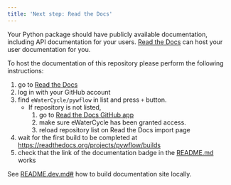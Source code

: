 ```yaml
---
title: 'Next step: Read the Docs'
---
```


Your Python package should have publicly available documentation, including API documentation for your users.
[Read the Docs](https://readthedocs.org) can host your user documentation for you.

To host the documentation of this repository please perform the following instructions:

1. go to [Read the Docs](https://readthedocs.org/dashboard/import/?)
1. log in with your GitHub account
1. find `eWaterCycle/pywflow` in list and press `+` button.
   * If repository is not listed,
      1. go to [Read the Docs GitHub app](https://github.com/settings/connections/applications/fae83c942bc1d89609e2)
      2. make sure eWaterCycle has been granted access.
      3. reload repository list on Read the Docs import page
1. wait for the first build to be completed at <https://readthedocs.org/projects/pywflow/builds>
1. check that the link of the documentation badge in the [README.md](https://github.com/eWaterCycle/pywflow) works

See [README.dev.md#](https://github.com/eWaterCycle/pywflow/blob/main/README.dev.md#generating-the-api-docs) how to build documentation site locally.
